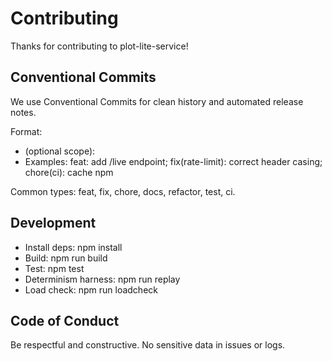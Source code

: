 # Contributing

Thanks for contributing to plot-lite-service!

## Conventional Commits

We use Conventional Commits for clean history and automated release notes.

Format:
- <type>(optional scope): <description>
- Examples: feat: add /live endpoint; fix(rate-limit): correct header casing; chore(ci): cache npm

Common types: feat, fix, chore, docs, refactor, test, ci.

## Development

- Install deps: npm install
- Build: npm run build
- Test: npm test
- Determinism harness: npm run replay
- Load check: npm run loadcheck

## Code of Conduct

Be respectful and constructive. No sensitive data in issues or logs.